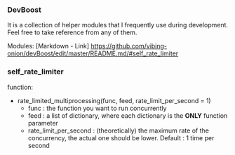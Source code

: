 ### DevBoost
It is a collection of helper modules that I frequently use during development. Feel free to take reference from any of them.

Modules:
[Markdown - Link] https://github.com/vibing-onion/devBoost/edit/master/README.md/#self_rate_limiter

### self_rate_limiter
function:
* rate_limited_multiprocessing(func, feed, rate_limit_per_second = 1)
  * func : the function you want to run concurrently
  * feed : a list of dictionary, where each dictionary is the **ONLY** function parameter
  * rate_limit_per_second : (theoretically) the maximum rate of the concurrency, the actual one should be lower. Default : 1 time per second
